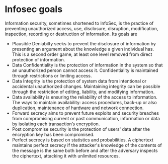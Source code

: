 # Infosec goals

Information security, sometimes shortened to InfoSec, is the practice of preventing unauthorized access, use, disclosure, disruption, modification, inspection, recording or destruction of information. Its goals are

* Plausible Deniabilty seeks to prevent the disclosure of information by presenting an argument about the knowledge a given individual has. This is a second order game, at least one level removed from direct protection of information.
* Data Confidentiality is the protection of information in the system so that an unauthorized person cannot access it. Confidentiality is maintained through restrictions or limiting access.
* Data Integrity is the protection of system data from intentional or accidental unauthorized changes. Maintaining integrity can be possible through the restriction of editing, liability, and modifying information.
* Data availability is ensuring the reliability of the access to information. The ways to maintain availability: access procedures, back-up or also duplication, maintenance of hardware and network connection.
* Forward secrecy aims to prevent future exploits and security breaches from compromising current or past communication, information or data by isolating each transaction’s encryption.
* Post compromise security is the protection of users' data after the encryption key has been compromised.
* Perfect secrecy is based on statistics and probabilities. A ciphertext maintains perfect secrecy if the attacker's knowledge of the contents of the message is the same both before and after the adversary inspects the ciphertext, attacking it with unlimited resources.

